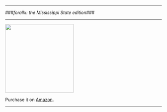 
&nbsp;

---

###_forallx: the Mississippi State edition_###

---

<img src="https://loighic.net/assets/img/forallx-msu-cover.png" width="220" />

Purchase it on [Amazon](https://www.amazon.com/forallx-Mississippi-Logic-Machine-Shop/dp/B0CRBKG23D/).

---

